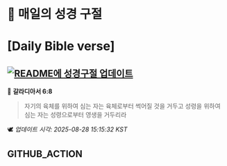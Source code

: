 # 🙏 매일의 성경 구절
# [Daily Bible verse]
## [![README에 성경구절 업데이트](https://github.com/DONGSUKA/first_test/actions/workflows/update-readme-bible.yml/badge.svg)](https://github.com/DONGSUKA/first_test/actions/workflows/update-readme-bible.yml)
<!-- START_BIBLE_VERSE -->
📖 **갈라디아서 6:8**
> 자기의 육체를 위하여 심는 자는 육체로부터 썩어질 것을 거두고 성령을 위하여 심는 자는 성령으로부터 영생을 거두리라

🕊️ _업데이트 시각: 2025-08-28 15:15:32 KST_
  <!-- END_BIBLE_VERSE -->
## GITHUB_ACTION
